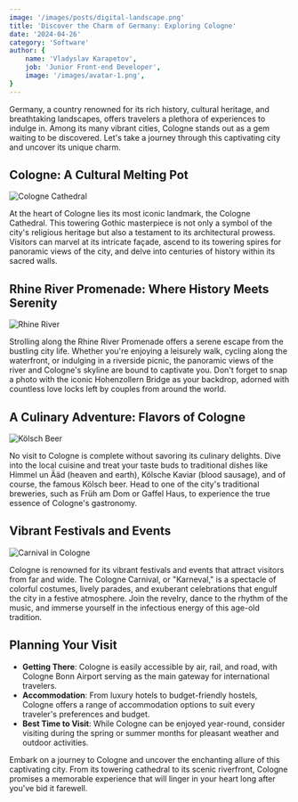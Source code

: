 ```yaml
---
image: '/images/posts/digital-landscape.png'
title: 'Discover the Charm of Germany: Exploring Cologne'
date: '2024-04-26'
category: 'Software'
author: {
	name: 'Vladyslav Karapetov',
	job: 'Junior Front-end Developer',
	image: '/images/avatar-1.png',
}
---
```


Germany, a country renowned for its rich history, cultural heritage, and breathtaking landscapes, offers travelers a plethora of experiences to indulge in. Among its many vibrant cities, Cologne stands out as a gem waiting to be discovered. Let's take a journey through this captivating city and uncover its unique charm.

## Cologne: A Cultural Melting Pot

![Cologne Cathedral](https://www.planetware.com/photos-large/D/cologne-cathedral.jpg)

At the heart of Cologne lies its most iconic landmark, the Cologne Cathedral. This towering Gothic masterpiece is not only a symbol of the city's religious heritage but also a testament to its architectural prowess. Visitors can marvel at its intricate façade, ascend to its towering spires for panoramic views of the city, and delve into centuries of history within its sacred walls.

## Rhine River Promenade: Where History Meets Serenity

![Rhine River](https://www.planetware.com/photos-large/D/germany-rhine-river-cologne.jpg)

Strolling along the Rhine River Promenade offers a serene escape from the bustling city life. Whether you're enjoying a leisurely walk, cycling along the waterfront, or indulging in a riverside picnic, the panoramic views of the river and Cologne's skyline are bound to captivate you. Don't forget to snap a photo with the iconic Hohenzollern Bridge as your backdrop, adorned with countless love locks left by couples from around the world.

## A Culinary Adventure: Flavors of Cologne

![Kölsch Beer](https://www.planetware.com/photos-large/D/germany-cologne-koelsch-beer.jpg)

No visit to Cologne is complete without savoring its culinary delights. Dive into the local cuisine and treat your taste buds to traditional dishes like Himmel un Ääd (heaven and earth), Kölsche Kaviar (blood sausage), and of course, the famous Kölsch beer. Head to one of the city's traditional breweries, such as Früh am Dom or Gaffel Haus, to experience the true essence of Cologne's gastronomy.

## Vibrant Festivals and Events

![Carnival in Cologne](https://www.planetware.com/photos-large/D/germany-cologne-carnival.jpg)

Cologne is renowned for its vibrant festivals and events that attract visitors from far and wide. The Cologne Carnival, or "Karneval," is a spectacle of colorful costumes, lively parades, and exuberant celebrations that engulf the city in a festive atmosphere. Join the revelry, dance to the rhythm of the music, and immerse yourself in the infectious energy of this age-old tradition.

## Planning Your Visit

- **Getting There**: Cologne is easily accessible by air, rail, and road, with Cologne Bonn Airport serving as the main gateway for international travelers.
- **Accommodation**: From luxury hotels to budget-friendly hostels, Cologne offers a range of accommodation options to suit every traveler's preferences and budget.
- **Best Time to Visit**: While Cologne can be enjoyed year-round, consider visiting during the spring or summer months for pleasant weather and outdoor activities.

Embark on a journey to Cologne and uncover the enchanting allure of this captivating city. From its towering cathedral to its scenic riverfront, Cologne promises a memorable experience that will linger in your heart long after you've bid it farewell.
